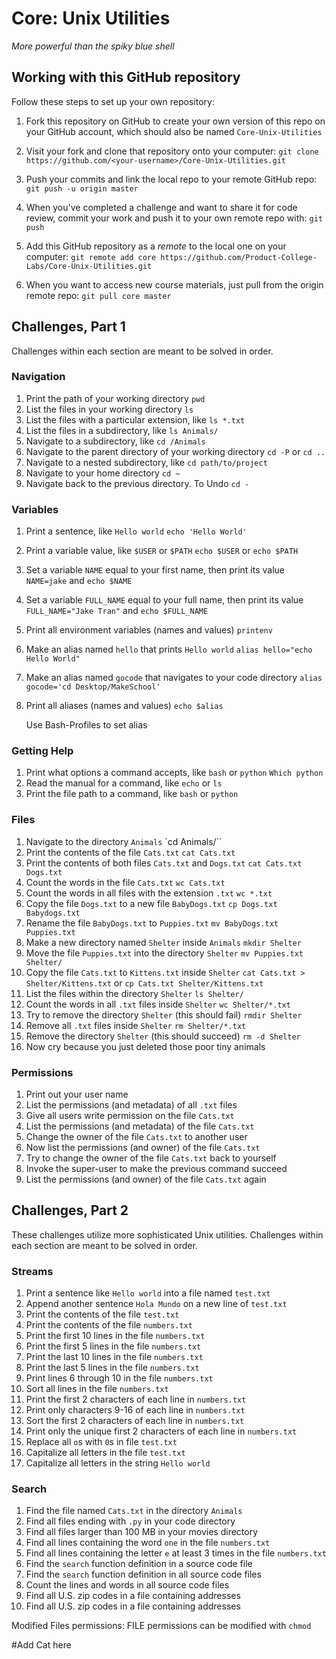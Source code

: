 # Core: Unix Utilities

_More powerful than the spiky blue shell_

## Working with this GitHub repository

Follow these steps to set up your own repository:

1. Fork this repository on GitHub to create your own version of this repo on your GitHub account, which should also be named `Core-Unix-Utilities`

1. Visit your fork and clone that repository onto your computer:
`git clone https://github.com/<your-username>/Core-Unix-Utilities.git`

1. Push your commits and link the local repo to your remote GitHub repo:
`git push -u origin master`

1. When you've completed a challenge and want to share it for code review, commit your work and push it to your own remote repo with:
`git push`

1. Add this GitHub repository as a _remote_ to the local one on your computer:
`git remote add core https://github.com/Product-College-Labs/Core-Unix-Utilities.git`

1. When you want to access new course materials, just pull from the origin remote repo:
`git pull core master`

## Challenges, Part 1

Challenges within each section are meant to be solved in order.

### Navigation

1.  Print the path of your working directory
    `pwd`
1.  List the files in your working directory
    `ls`
1.  List the files with a particular extension, like
    `ls *.txt`
1.  List the files in a subdirectory, like
    `ls Animals/`
1.  Navigate to a subdirectory, like
    `cd /Animals`
1.  Navigate to the parent directory of your working directory
    `cd -P` or `cd ..`
1.  Navigate to a nested subdirectory, like
    `cd path/to/project`
1.  Navigate to your home directory
    `cd ~`
1.  Navigate back to the previous directory. To Undo
    `cd -`

### Variables

1.  Print a sentence, like `Hello world`
    `echo 'Hello World'`
1.  Print a variable value, like `$USER` or `$PATH`
    `echo $USER` or `echo $PATH`
1.  Set a variable `NAME` equal to your first name, then print its value
    `NAME=jake` and `echo $NAME`
1.  Set a variable `FULL_NAME` equal to your full name, then print its value
    `FULL_NAME="Jake Tran"` and `echo $FULL_NAME`
1.  Print all environment variables (names and values)
    `printenv`
1.  Make an alias named `hello` that prints `Hello world`
    `alias hello="echo Hello World"`
1.  Make an alias named `gocode` that navigates to your code directory
    `alias gocode='cd Desktop/MakeSchool'`
1.  Print all aliases (names and values)
    `echo $alias`

    Use Bash-Profiles to set alias

### Getting Help

1.  Print what options a command accepts, like `bash` or `python`
    `Which python`
1.  Read the manual for a command, like `echo` or `ls`
1.  Print the file path to a command, like `bash` or `python`

### Files

1.  Navigate to the directory `Animals`
    `cd Animals/``
1.  Print the contents of the file `Cats.txt`
    `cat Cats.txt`
1.  Print the contents of both files `Cats.txt` and `Dogs.txt`
    `cat Cats.txt Dogs.txt`
1.  Count the words in the file `Cats.txt`
    `wc Cats.txt`
1.  Count the words in all files with the extension `.txt`
    `wc *.txt`
1.  Copy the file `Dogs.txt` to a new file `BabyDogs.txt`
    `cp Dogs.txt Babydogs.txt`
1.  Rename the file `BabyDogs.txt` to `Puppies.txt`
    `mv BabyDogs.txt Puppies.txt`
1.  Make a new directory named `Shelter` inside `Animals`
    `mkdir Shelter`
1.  Move the file `Puppies.txt` into the directory `Shelter`
    `mv Puppies.txt Shelter/`
1.  Copy the file `Cats.txt` to `Kittens.txt` inside `Shelter`
    `cat Cats.txt > Shelter/Kittens.txt` or `cp Cats.txt Shelter/Kittens.txt`
1.  List the files within the directory `Shelter`
    `ls Shelter/`
1.  Count the words in all `.txt` files inside `Shelter`
    `wc Shelter/*.txt`
1.  Try to remove the directory `Shelter` (this should fail)
    `rmdir Shelter`
1.  Remove all `.txt` files inside `Shelter`
    `rm Shelter/*.txt`
1.  Remove the directory `Shelter` (this should succeed)
    `rm -d Shelter`
1.  Now cry because you just deleted those poor tiny animals

### Permissions

1.  Print out your user name
1.  List the permissions (and metadata) of all `.txt` files
1.  Give all users write permission on the file `Cats.txt`
1.  List the permissions (and metadata) of the file `Cats.txt`
1.  Change the owner of the file `Cats.txt` to another user
1.  Now list the permissions (and owner) of the file `Cats.txt`
1.  Try to change the owner of the file `Cats.txt` back to yourself
1.  Invoke the super-user to make the previous command succeed
1.  List the permissions (and owner) of the file `Cats.txt` again


## Challenges, Part 2

These challenges utilize more sophisticated Unix utilities.
Challenges within each section are meant to be solved in order.

### Streams

1.  Print a sentence like `Hello world` into a file named `test.txt`
1.  Append another sentence `Hola Mundo` on a new line of `test.txt`
1.  Print the contents of the file `test.txt`
1.  Print the contents of the file `numbers.txt`
1.  Print the first 10 lines in the file `numbers.txt`
1.  Print the first 5 lines in the file `numbers.txt`
1.  Print the last 10 lines in the file `numbers.txt`
1.  Print the last 5 lines in the file `numbers.txt`
1.  Print lines 6 through 10 in the file `numbers.txt`
1.  Sort all lines in the file `numbers.txt`
1.  Print the first 2 characters of each line in `numbers.txt`
1.  Print only characters 9-16 of each line in `numbers.txt`
1.  Sort the first 2 characters of each line in `numbers.txt`
1.  Print only the unique first 2 characters of each line in `numbers.txt`
1.  Replace all `o`s with `0`s in file `test.txt`
1.  Capitalize all letters in the file `test.txt`
1.  Capitalize all letters in the string `Hello world`

### Search

1.  Find the file named `Cats.txt` in the directory `Animals`
1.  Find all files ending with `.py` in your code directory
1.  Find all files larger than 100 MB in your movies directory
1.  Find all lines containing the word `one` in the file `numbers.txt`
1.  Find all lines containing the letter `e` at least 3 times in the file `numbers.txt`
1.  Find the `search` function definition in a source code file
1.  Find the `search` function definition in all source code files
1.  Count the lines and words in all source code files
1.  Find all U.S. zip codes in a file containing addresses
1.  Find all U.S. zip codes in a file containing addresses



Modified Files permissions:
FILE permissions can be modified with `chmod`

#Add Cat here
